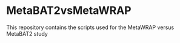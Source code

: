# MetaBAT2vsMetaWRAP
This repository contains the scripts used for the MetaWRAP versus MetaBAT2 study
